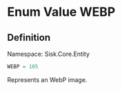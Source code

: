 # Enum Value WEBP

## Definition
Namespace: Sisk.Core.Entity

```csharp
WEBP = 105
```

Represents an WebP image.

